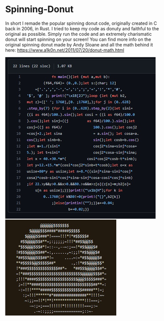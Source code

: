 # Spinning-Donut
In short I remade the popular spinning donut code, originally created in C back in 2006, in Rust. I tried to keep my code as donuty and faithful to the original as possible.
Simply run the code and an extremely charismatic donut will start spinning on your screen!
You can find more info on the original spinning donut made by Andy Sloane and all the math behind it here: https://www.a1k0n.net/2011/07/20/donut-math.html

![the actual code](https://github.com/Montevani/Spinning-Donut/blob/master/DonutCode.jpg?raw=true)![the code running](https://github.com/Montevani/Spinning-Donut/blob/master/Donut.jpg?raw=true)
